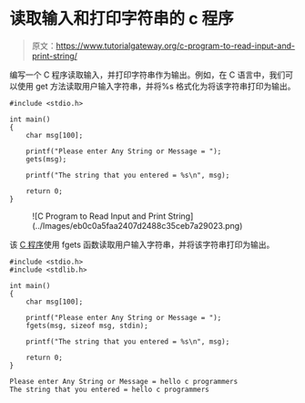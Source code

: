 # 读取输入和打印字符串的 c 程序

> 原文：<https://www.tutorialgateway.org/c-program-to-read-input-and-print-string/>

编写一个 C 程序读取输入，并打印字符串作为输出。例如，在 C 语言中，我们可以使用 get 方法读取用户输入字符串，并将%s 格式化为将该字符串打印为输出。

```
#include <stdio.h>

int main()
{
    char msg[100];

    printf("Please enter Any String or Message = ");
    gets(msg);

    printf("The string that you entered = %s\n", msg);

    return 0;
}
```

<figure class="wp-block-image size-large">![C Program to Read Input and Print String](../Images/eb0c0a5faa2407d2488c35ceb7a29023.png)</figure>

该 [C 程序](https://www.tutorialgateway.org/c-programming-examples/)使用 fgets 函数读取用户输入字符串，并将该字符串打印为输出。

```
#include <stdio.h>
#include <stdlib.h>

int main()
{
    char msg[100];

    printf("Please enter Any String or Message = ");
    fgets(msg, sizeof msg, stdin);

    printf("The string that you entered = %s\n", msg);

    return 0;
}
```

```
Please enter Any String or Message = hello c programmers
The string that you entered = hello c programmers
```